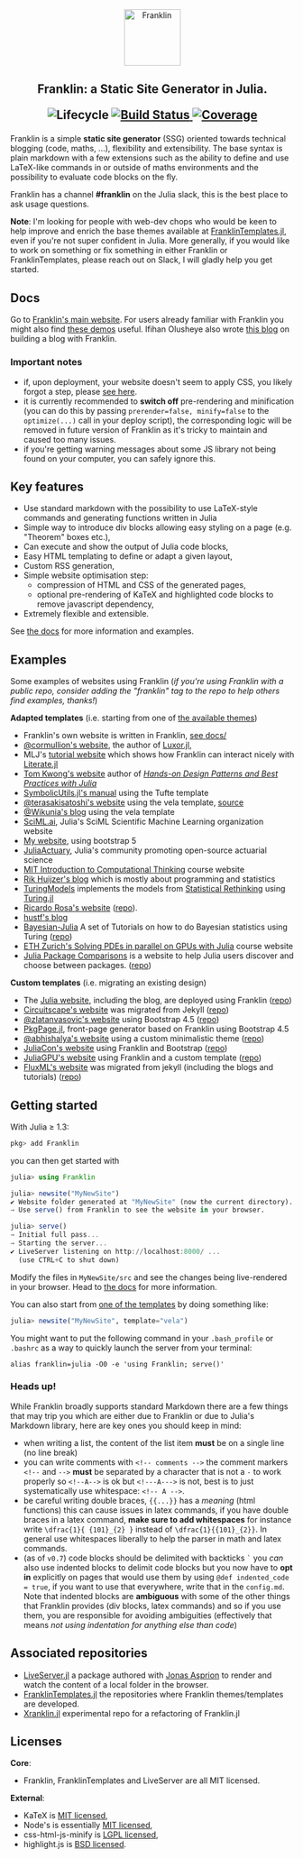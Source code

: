 <div align="center">
  <a href="https://franklinjl.org">
    <img src="https://franklinjl.org/assets/infra/logoF2.svg" alt="Franklin" width="100">
  </a>
</div>

<h2 align="center">Franklin: a Static Site Generator in Julia.
<p align="center">
  <img src="https://img.shields.io/badge/lifecycle-maturing-blue.svg"
       alt="Lifecycle">
  <a href="https://github.com/tlienart/Franklin.jl/actions">
    <img src="https://github.com/tlienart/Franklin.jl/workflows/CI/badge.svg"
         alt="Build Status">
  </a>
  <a href="http://codecov.io/github/tlienart/Franklin.jl?branch=master">
    <img src="http://codecov.io/github/tlienart/Franklin.jl/coverage.svg?branch=master"
         alt="Coverage">
  </a>
</p>
</h2>

Franklin is a simple **static site generator** (SSG) oriented towards technical blogging (code, maths, ...), flexibility and extensibility.
The base syntax is plain markdown with a few extensions such as the ability to define and use LaTeX-like commands in or outside of maths environments and the possibility to evaluate code blocks on the fly.

Franklin has a channel **#franklin** on the Julia slack, this is the best place to ask usage questions.

**Note**: I'm looking for people with web-dev chops who would be keen to help improve and enrich the base themes available at [FranklinTemplates.jl](https://github.com/tlienart/FranklinTemplates.jl), even if you're not super confident in Julia. More generally, if you would like to work on something or fix something in either Franklin or FranklinTemplates, please reach out on Slack, I will gladly help you get started.

## Docs

Go to [Franklin's main website](https://franklinjl.org). For users already familiar with Franklin you might also find [these demos](https://franklinjl.org/demos/) useful. Ifihan Olusheye also wrote [this blog](https://dev.to/ifihan/building-a-blog-with-franklin-jl-3h77) on building a blog with Franklin.

### Important notes

* if, upon deployment, your website doesn't seem to apply CSS, you likely forgot a step, please [see here](https://franklinjl.org/workflow/deploy/#creating_a_repo_on_github).
* it is currently recommended to **switch off** pre-rendering and minification (you can do this by passing `prerender=false, minify=false` to the `optimize(...)` call in your deploy script), the corresponding logic will be removed in future version of Franklin as it's tricky to maintain and caused too many issues.
* if you're getting warning messages about some JS library not being found on your computer, you can safely ignore this.

## Key features

* Use standard markdown with the possibility to use LaTeX-style commands and generating functions written in Julia
* Simple way to introduce div blocks allowing easy styling on a page (e.g. "Theorem" boxes etc.),
* Can execute and show the output of Julia code blocks,
* Easy HTML templating to define or adapt a given layout,
* Custom RSS generation,
* Simple website optimisation step:
  - compression of HTML and CSS of the generated pages,
  - optional pre-rendering of KaTeX and highlighted code blocks to remove javascript dependency,
* Extremely flexible and extensible.

See [the docs](https://franklinjl.org) for more information and examples.

## Examples

Some examples of websites using Franklin (_if you're using Franklin with a public repo, consider adding the "franklin" tag to the repo to help others find examples, thanks!_)

**Adapted templates** (i.e. starting from one of [the available themes](https://tlienart.github.io/FranklinTemplates.jl/))
* Franklin's own website is written in Franklin, [see docs/](docs/)
* [@cormullion's website](https://cormullion.github.io), the author of [Luxor.jl](https://github.com/JuliaGraphics/Luxor.jl),
* MLJ's [tutorial website](https://alan-turing-institute.github.io/DataScienceTutorials.jl/) which shows how Franklin can interact nicely with [Literate.jl](https://github.com/fredrikekre/Literate.jl)
* [Tom Kwong's website](https://ahsmart.com/) author of [_Hands-on Design Patterns and Best Practices with  Julia_](https://www.amazon.com/gp/product/183864881X)
* [SymbolicUtils.jl's manual](https://juliasymbolics.github.io/SymbolicUtils.jl/) using the Tufte template
* [@terasakisatoshi's website](https://terasakisatoshi.github.io/MathSeminar.jl/) using the vela template, [source](https://github.com/terasakisatoshi/MathSeminar.jl)
* [@Wikunia's blog](https://opensourc.es) using the vela template
* [SciML.ai](https://github.com/SciML/sciml.ai), Julia's SciML Scientific Machine Learning organization website
* [My website](https://tlienart.github.io), using bootstrap 5
* [JuliaActuary](https://JuliaActuary.org), Julia's community promoting open-source actuarial science
* [MIT Introduction to Computational Thinking](https://computationalthinking.mit.edu/Fall20) course website
* [Rik Huijzer's blog](https://huijzer.xyz) which is mostly about programming and statistics
* [TuringModels](https://statisticalrethinkingjulia.github.io/TuringModels.jl/) implements the models from [Statistical Rethinking](https://xcelab.net/rm/statistical-rethinking/) using [Turing.jl](https://turing.ml/stable/)
* [Ricardo Rosa's website](https://rmsrosa.github.io/en/) ([repo](https://github.com/rmsrosa/rmsrosa.github.io)).
* [hustf's blog](https://hustf.github.io/)
* [Bayesian-Julia](https://storopoli.github.io/Bayesian-Julia/) A set of Tutorials on how to do Bayesian statistics using Turing ([repo](https://github.com/storopoli/Bayesian-Julia))
* [ETH Zurich's Solving PDEs in parallel on GPUs with Julia](https://eth-vaw-glaciology.github.io/course-101-0250-00/) course website
* [Julia Package Comparisons](https://juliapackagecomparisons.github.io/) is a website to help Julia users discover and choose between packages. ([repo](https://github.com/JuliaPackageComparisons/JuliaPackageComparisons.github.io))

**Custom templates** (i.e. migrating an existing design)
* The [Julia website](https://julialang.org), including the blog, are deployed using Franklin ([repo](https://github.com/JuliaLang/www.julialang.org))
* [Circuitscape's website](https://circuitscape.org) was migrated from Jekyll ([repo](https://github.com/Circuitscape/www.circuitscape.org))
* [@zlatanvasovic's website](https://zlatanvasovic.github.io) using Bootstrap 4.5 ([repo](https://github.com/zlatanvasovic/zlatanvasovic.github.io))
* [PkgPage.jl](https://tlienart.github.io/PkgPage.jl/), front-page generator based on Franklin using Bootstrap 4.5
* [@abhishalya's website](https://abhishalya.github.io) using a custom minimalistic theme ([repo](https://github.com/abhishalya/abhishalya.github.io))
* [JuliaCon's website](https://juliacon.org) using Franklin and Bootstrap ([repo](https://github.com/JuliaCon/www.juliacon.org))
* [JuliaGPU's website](https://juliagpu.org) using Franklin and a custom template ([repo](https://github.com/JuliaGPU/juliagpu.org))
* [FluxML's website](https://fluxml.ai) was migrated from jekyll (including the blogs and tutorials) ([repo](https://github.com/FluxML/fluxml.github.io))


## Getting started

With Julia ≥ 1.3:

```julia
pkg> add Franklin
```

you can then get started with

```julia
julia> using Franklin

julia> newsite("MyNewSite")
✔ Website folder generated at "MyNewSite" (now the current directory).
→ Use serve() from Franklin to see the website in your browser.

julia> serve()
→ Initial full pass...
→ Starting the server...
✔ LiveServer listening on http://localhost:8000/ ...
  (use CTRL+C to shut down)
```

Modify the files in `MyNewSite/src` and see the changes being live-rendered in your browser.
Head to [the docs](https://franklinjl.org) for more information.

You can also start from [one of the templates](https://tlienart.github.io/FranklinTemplates.jl/) by doing something like:

```julia
julia> newsite("MyNewSite", template="vela")
```

You might want to put the following command in your `.bash_profile` or `.bashrc` as a way to quickly launch the server from your terminal:

```
alias franklin=julia -O0 -e 'using Franklin; serve()'
```

### Heads up!

While Franklin broadly supports standard Markdown there are a few things that may trip you which are either due to Franklin or due to Julia's Markdown library, here are key ones you should keep in mind:

* when writing a list, the content of the list item **must** be on a single line (no line break)
* you can write comments with `<!-- comments -->` the comment markers `<!--` and `-->` **must** be separated by a character that is not a `-` to work properly so `<!--A-->` is ok but `<!---A--->` is not, best is to just systematically use whitespace: `<!-- A -->`.
* be careful writing double braces, `{{...}}` has a *meaning* (html functions) this can cause issues in latex commands, if you have double braces in a latex command, **make sure to add whitespaces** for instance write `\dfrac{1}{ {101}_{2} }` instead of `\dfrac{1}{{101}_{2}}`. In general use whitespaces liberally to help the parser in math and latex commands.
* (as of `v0.7`) code blocks should be delimited with backticks `` ` `` you *can* also use indented blocks to delimit code blocks but you now have to **opt in** explicitly on pages that would use them by using `@def indented_code = true`, if you want to use that everywhere, write that in the `config.md`. Note that indented blocks are **ambiguous** with some of the other things that Franklin provides (div blocks, latex commands) and so if you use them, you are responsible for avoiding ambiguities (effectively that means _not using indentation for anything else than code_)


## Associated repositories

* [LiveServer.jl](https://github.com/asprionj/LiveServer.jl) a package authored with [Jonas Asprion](https://github.com/asprionj) to render and watch the content of a local folder in the browser.
* [FranklinTemplates.jl](https://github.com/tlienart/FranklinTemplates.jl) the repositories where Franklin themes/templates are developed.
* [Xranklin.jl](https://github.com/tlienart/Xranklin.jl) experimental repo for a refactoring of Franklin.jl

## Licenses

**Core**:

* Franklin, FranklinTemplates and LiveServer are all MIT licensed.

**External**:

* KaTeX is [MIT licensed](https://github.com/KaTeX/KaTeX/blob/master/LICENSE),
* Node's is essentially [MIT licensed](https://github.com/nodejs/node/blob/master/LICENSE),
* css-html-js-minify is [LGPL licensed](https://github.com/juancarlospaco/css-html-js-minify/blob/master/LICENCE.lgpl.txt),
* highlight.js is [BSD licensed](https://github.com/highlightjs/highlight.js/blob/master/LICENSE).
